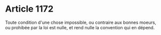 # Article 1172

Toute condition d'une chose impossible, ou contraire aux bonnes moeurs, ou prohibée par la loi est nulle, et rend nulle la convention qui en dépend.